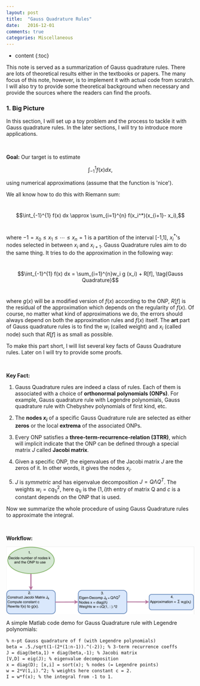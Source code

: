 ```yaml
---
layout: post
title:  "Gauss Quadrature Rules"
date:   2016-12-01
comments: true
categories: Miscellaneous
---
```

* content
{:toc}

This note is served as a summarization of Gauss quadrature rules. There are lots of theoretical results either in the textbooks or papers. The many focus of this note, however, is to implement it with actual code from scratch. I will also try to provide some theoretical background when necessary and provide the sources where the readers can find the proofs. 

### 1. Big Picture

In this section, I will set up a toy problem and the process to tackle it with Gauss quadrature rules. In the later sections, I will try to introduce more applications. 

&nbsp;

__Goal:__ Our target is to estimate 

$$\int_{-1}^{1} f(x) dx, $$

using numerical approximations (assume that the function is 'nice').

We all know how to do this with Riemann sum:

&nbsp;
$$\int_{-1}^{1} f(x) dx \approx \sum_{i=1}^{n} f(x_i^*)(x_{i+1}- x_i),$$
&nbsp;


where $-1=x_0\leq x_1 \leq \cdots \leq x_n = 1$ is a partition of the interval [-1,1], $x_i^*$'s nodes selected in between $x_i$ and $x_{i+1}$.
Gauss Quadrature rules aim to do the same thing. It tries to do the approximation in the following way:

&nbsp;
$$\int_{-1}^{1} f(x) dx = \sum_{i=1}^{n}w_i g (x_i) + R[f], \tag{Gauss Quadrature}$$
&nbsp;

where $g(x)$ will be a modified version of $f(x)$ according to the ONP, $R[f]$ is the residual of the approximation which depends on the regularity of $f(x)$. Of course, no matter what kind of approximations we do, the errors should always depend on both the approximation rules and $f(x)$ itself. The __art__ part of Gauss quadrature rules is to find the $w_i$ (called weight) and $x_i$ (called node) such that $R[f]$ is as small as possible.

To make this part short, I will list several key facts of Gauss Quadrature rules. Later on I will try to provide some proofs.

&nbsp;

__Key Fact:__

1.  Gauss Quadrature rules are indeed a class of rules. Each of them is associated with a choice of __orthonormal polynomials (ONPs)__. For example, Gauss quadrature rule with Legendre polynomials, Gauss quadrature rule with Chebyshev polynomials of first kind, etc.

2.  The __nodes $x_i$__ of a specific Gauss Quadrature rule are selected as either __zeros__ or the local __extrema__ of the associated ONPs. 

3.  Every ONP satisfies a __three-term-recurrence-relation (3TRR)__, which will implicit indicate that the ONP can be defined through a special matrix $J$ called __Jacobi matrix__. 

4.  Given a specific ONP, the eigenvalues of the Jacobi matrix $J$ are the zeros of it. In other words, it gives the nodes $x_i$.

5.  $J$ is _symmetric_ and has eigenvalue decomposition  $J = Q\Lambda Q^T$. The weights $w_i = c q_{1i}^2$, here $q_{1i}$ is the $(1,i)$th entry of matrix Q and $c$ is a constant depends on the ONP that is used. 

Now we summarize the whole procedure of using Gauss Quadrature rules to approximate the integral.

&nbsp;

__Workflow:__

<div> <center><img src="/Img/Gauss_Quadrature.png" alt=" " align="middle"></center> </div>

A simple Matlab code demo for Gauss Quadrature rule with Legendre polynomials:

    % n-pt Gauss quadrature of f (with Legendre polynomials)
    beta = .5./sqrt(1-(2*(1:n-1)).^(-2)); % 3-term recurrence coeffs
    J = diag(beta,1) + diag(beta,-1); % Jacobi matrix
    [V,D] = eig(J); % eigenvalue decomposition
    x = diag(D); [x,i] = sort(x); % nodes (= Legendre points)
    w = 2*V(1,i).^2; % weights here constant c = 2.
    I = w*f(x); % the integral from -1 to 1.